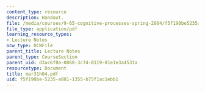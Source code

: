 ```yaml
---
content_type: resource
description: Handout.
file: /media/courses/9-65-cognitive-processes-spring-2004/f5f190be5235a8811355b75f1ac1ebb1_mar31h04.pdf
file_type: application/pdf
learning_resource_types:
- Lecture Notes
ocw_type: OCWFile
parent_title: Lecture Notes
parent_type: CourseSection
parent_uid: d3ac6f0a-0868-3c74-8119-81e1e3a4531a
resourcetype: Document
title: mar31h04.pdf
uid: f5f190be-5235-a881-1355-b75f1ac1ebb1
---
```

